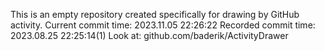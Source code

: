 This is an empty repository created specifically for drawing by GitHub activity.
Current commit time: 2023.11.05 22:26:22
Recorded commit time: 2023.08.25 22:25:14(1)
Look at: github.com/baderik/ActivityDrawer
